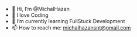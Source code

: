 - 👋 Hi, I’m @MichalHazan
- 👀 I love Coding
- 🌱 I’m currently learning FullStuck Development
- 📫 How to reach me: michalhazansnt@gmail.com
